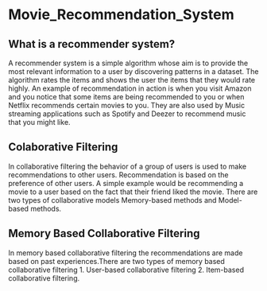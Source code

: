 # Movie_Recommendation_System

## What is a recommender system?
A recommender system is a simple algorithm whose aim is to provide the most relevant information to a user by discovering patterns in a dataset. The algorithm rates the items and shows the user the items that they would rate highly. An example of recommendation in action is when you visit Amazon and you notice that some items are being recommended to you or when Netflix recommends certain movies to you. They are also used by Music streaming applications such as Spotify and Deezer to recommend music that you might like.

## Colaborative Filtering
 In collaborative filtering the behavior of a group of users is used to make recommendations to other users. Recommendation is based on the preference of other users. A simple example would be recommending a movie to a user based on the fact that their friend liked the movie.
 There are two types of collaborative models Memory-based methods and Model-based methods.

## Memory Based Collaborative Filtering
 In memory based collaborative filtering the recommendations are made based on past experiences.There are two types of memory based collaborative filtering
                  1. User-based collaborative filtering 
                  2. Item-based collaborative filtering.
